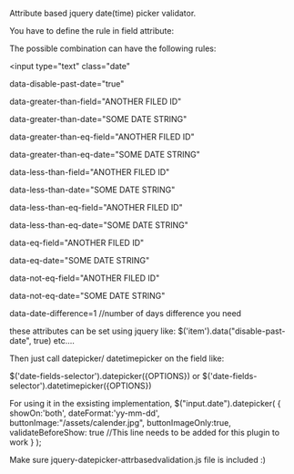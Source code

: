 Attribute based jquery date(time) picker validator.

You have to define the rule in field attribute:

The possible combination can have the following rules:

   <input type="text" class="date"

   data-disable-past-date="true"
   
   data-greater-than-field="ANOTHER FILED ID"
   
   data-greater-than-date="SOME DATE STRING"
   
   data-greater-than-eq-field="ANOTHER FILED ID"
   
   data-greater-than-eq-date="SOME DATE STRING"
   
   data-less-than-field="ANOTHER FILED ID"
   
   data-less-than-date="SOME DATE STRING"
   
   data-less-than-eq-field="ANOTHER FILED ID"
   
   data-less-than-eq-date="SOME DATE STRING"
   
   data-eq-field="ANOTHER FILED ID"
   
   data-eq-date="SOME DATE STRING"
   
   data-not-eq-field="ANOTHER FILED ID"
   
   data-not-eq-date="SOME DATE STRING"
   
   data-date-difference=1 //number of days difference you need
   

   these attributes can be set using jquery like:
   $('item').data("disable-past-date", true) etc....


   Then just call datepicker/ datetimepicker on the field like:

   $('date-fields-selector').datepicker({OPTIONS})
   or
   $('date-fields-selector').datetimepicker({OPTIONS})

   For using it in the exsisting implementation,
   $("input.date").datepicker(
       { showOn:'both',
         dateFormat:'yy-mm-dd',
         buttonImage:"/assets/calender.jpg",
         buttonImageOnly:true,
         validateBeforeShow: true          //This line needs to be added for this plugin to work
     }
   );
   
  Make sure jquery-datepicker-attrbasedvalidation.js file is included :)	

